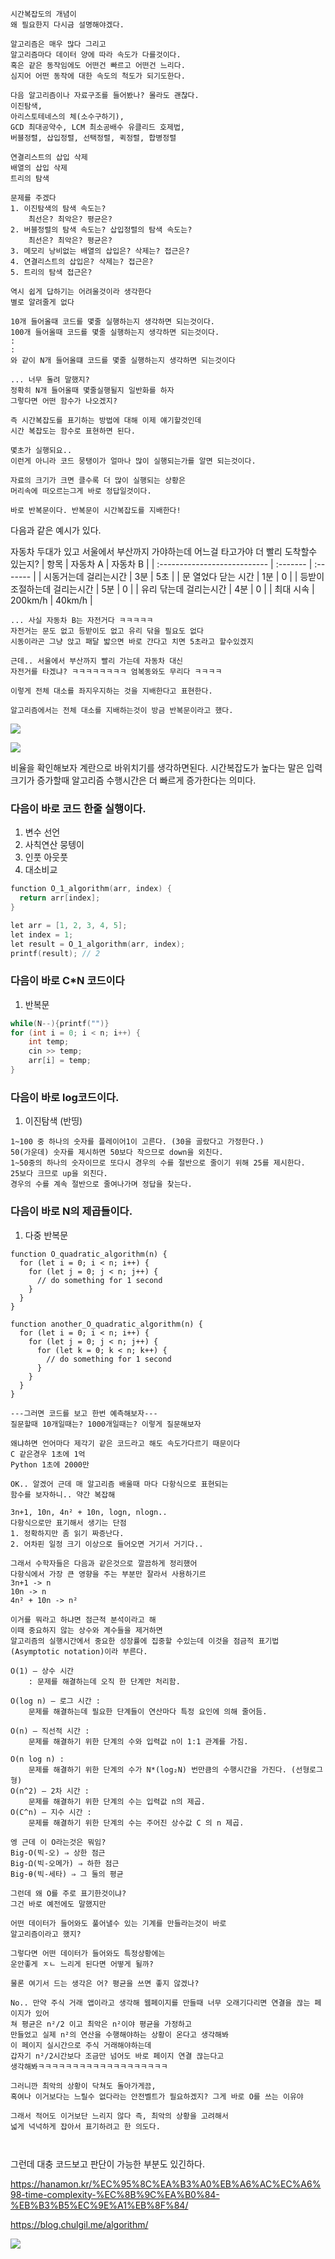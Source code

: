 ```
시간복잡도의 개념이 
왜 필요한지 다시금 설명해야겠다.

알고리즘은 매우 많다 그리고 
알고리즘마다 데이터 양에 따라 속도가 다를것이다. 
혹은 같은 동작임에도 어떤건 빠르고 어떤건 느리다.
심지어 어떤 동작에 대한 속도의 척도가 되기도한다.

다음 알고리즘이나 자료구조를 들어봤나? 몰라도 괜찮다.
이진탐색,
아리스토테네스의 체(소수구하기),
GCD 최대공약수, LCM 최소공배수 유클리드 호제법,
버블정렬, 삽입정렬, 선택정렬, 퀵정렬, 합병정렬

연결리스트의 삽입 삭제
배열의 삽입 삭제
트리의 탐색

문제를 주겠다
1. 이진탐색의 탐색 속도는?
    최선은? 최악은? 평균은?
2. 버블정렬의 탐색 속도는? 삽입정렬의 탐색 속도는?
    최선은? 최악은? 평균은?
3. 메모리 낭비없는 배열의 삽입은? 삭제는? 접근은?
4. 연결리스트의 삽입은? 삭제는? 접근은?
5. 트리의 탐색 접근은?

역시 쉽게 답하기는 어려울것이라 생각한다
별로 알려줄게 없다

10개 들어올때 코드를 몇줄 실행하는지 생각하면 되는것이다.
100개 들어올때 코드를 몇줄 실행하는지 생각하면 되는것이다.
: 
: 
와 같이 N개 들어올떄 코드를 몇줄 실행하는지 생각하면 되는것이다

... 너무 돌려 말했지?
정확히 N개 들어올때 몇줄실행될지 일반화를 하자
그렇다면 어떤 함수가 나오겠지?

즉 시간복잡도를 표기하는 방법에 대해 이제 얘기할것인데
시간 복잡도는 함수로 표현하면 된다.

몇초가 실행되요.. 
이런게 아니라 코드 뭉탱이가 얼마나 많이 실행되는가를 알면 되는것이다.

자료의 크기가 크면 클수록 더 많이 실행되는 상황은
머리속에 떠오르는그게 바로 정답일것이다.

바로 반복문이다. 반복문이 시간복잡도를 지배한다!
```
다음과 같은 예시가 있다.

자동차 두대가 있고 서울에서 부산까지 가야하는데
어느걸 타고가야 더 빨리 도착할수 있는지?
| 항목                         | 자동차 A | 자동차 B |
| :--------------------------- | :------- | :------- |
| 시동거는데 걸리는시간        | 3분      | 5초      |
| 문 열었다 닫는 시간          | 1분      | 0        |
| 등받이 조절하는데 걸리는시간 | 5분      | 0        |
| 유리 닦는데 걸리는시간       | 4분      | 0        |
| 최대 시속                    | 200km/h  | 40km/h   |
```
... 사실 자동차 B는 자전거다 ㅋㅋㅋㅋㅋ
자전거는 문도 없고 등받이도 없고 유리 닦을 필요도 없다
시동이라곤 그냥 앉고 패달 밟으면 바로 간다고 치면 5초라고 할수있겠지

근데.. 서울에서 부산까지 빨리 가는데 자동차 대신
자전거를 타겠냐? ㅋㅋㅋㅋㅋㅋㅋㅋ 엄복동와도 무리다 ㅋㅋㅋㅋ

이렇게 전체 대소를 좌지우지하는 것을 지배한다고 표현한다.

알고리즘에서는 전체 대소를 지배하는것이 방금 반복문이라고 했다.
```

![](2022-01-31-10-20-36.png)

![](2022-01-31-08-11-49.png)

비율을 확인해보자 계란으로 바위치기를 생각하면된다.
시간복잡도가 높다는 말은 입력 크기가 증가할때 알고리즘 수행시간은
더 빠르게 증가한다는 의미다.


### 다음이 바로 코드 한줄 실행이다.
1. 변수 선언
2. 사칙연산 뭉텡이
3. 인풋 아웃풋
4. 대소비교
```cpp
function O_1_algorithm(arr, index) {
  return arr[index];
}

let arr = [1, 2, 3, 4, 5];
let index = 1;
let result = O_1_algorithm(arr, index);
printf(result); // 2
```

### 다음이 바로 C*N 코드이다
1. 반복문
```cpp
while(N--){printf("")}
for (int i = 0; i < n; i++) {
    int temp;
    cin >> temp;
    arr[i] = temp;
}

```

### 다음이 바로 log코드이다.
1. 이진탐색 (반띵)
```
1~100 중 하나의 숫자를 플레이어1이 고른다. (30을 골랐다고 가정한다.)
50(가운데) 숫자를 제시하면 50보다 작으므로 down을 외친다.
1~50중의 하나의 숫자이므로 또다시 경우의 수를 절반으로 줄이기 위해 25를 제시한다.
25보다 크므로 up을 외친다.
경우의 수를 계속 절반으로 줄여나가며 정답을 찾는다.
```

### 다음이 바로 N의 제곱들이다.
1. 다중 반복문
```
function O_quadratic_algorithm(n) {
  for (let i = 0; i < n; i++) {
    for (let j = 0; j < n; j++) {
      // do something for 1 second
    }
  }
}

function another_O_quadratic_algorithm(n) {
  for (let i = 0; i < n; i++) {
    for (let j = 0; j < n; j++) {
      for (let k = 0; k < n; k++) {
        // do something for 1 second
      }
    }
  }
}
```

```
---그러면 코드를 보고 한번 예측해보자---
질문할때 10개일때는? 1000개일때는? 이렇게 질문해보자

왜냐하면 언어마다 제각기 같은 코드라고 해도 속도가다르기 때문이다
C 같은경우 1초에 1억 
Python 1초에 2000만 

OK.. 알겠어 근데 매 알고리즘 배울때 마다 다항식으로 표현되는
함수를 보자하니.. 약간 복잡해

3n+1, 10n, 4n² + 10n, logn, nlogn.. 
다항식으로만 표기해서 생기는 단점
1. 정확하지만 좀 읽기 짜증난다.
2. 어차핀 일정 크기 이상으로 들어오면 거기서 거기다..

그래서 수학자들은 다음과 같은것으로 깔끔하게 정리했어
다항식에서 가장 큰 영향을 주는 부분만 잘라서 사용하기르
3n+1 -> n
10n -> n
4n² + 10n -> n²

이거를 뭐라고 하냐면 점근적 분석이라고 해
이때 중요하지 않는 상수와 계수들을 제거하면 
알고리즘의 실행시간에서 중요한 성장률에 집중할 수있는데 이것을 점금적 표기법(Asymptotic notation)이라 부른다.

O(1) – 상수 시간 
    : 문제를 해결하는데 오직 한 단계만 처리함.

O(log n) – 로그 시간 : 
    문제를 해결하는데 필요한 단계들이 연산마다 특정 요인에 의해 줄어듬.

O(n) – 직선적 시간 : 
    문제를 해결하기 위한 단계의 수와 입력값 n이 1:1 관계를 가짐.

O(n log n) : 
    문제를 해결하기 위한 단계의 수가 N*(log₂N) 번만큼의 수행시간을 가진다. (선형로그형)
O(n^2) – 2차 시간 : 
    문제를 해결하기 위한 단계의 수는 입력값 n의 제곱.
O(C^n) – 지수 시간 : 
    문제를 해결하기 위한 단계의 수는 주어진 상수값 C 의 n 제곱.

엥 근데 이 O라는것은 뭐임?
Big-O(빅-오) ⇒ 상한 점근
Big-Ω(빅-오메가) ⇒ 하한 점근
Big-θ(빅-세타) ⇒ 그 둘의 평균

그런데 왜 O를 주로 표기한것이냐?
그건 바로 예전에도 말했지만 

어떤 데이터가 들어와도 풀어낼수 있는 기계를 만들라는것이 바로
알고리즘이라고 했지?

그렇다면 어떤 데이터가 들어와도 특정상황에는 
운안좋게 ㅈㄴ 느리게 된다면 어떻게 될까?

물론 여기서 드는 생각은 어? 평균을 쓰면 좋지 않겠나?

No.. 만약 주식 거래 앱이라고 생각해 웹페이지를 만들때 너무 오래기다리면 연결을 끊는 페이지가 있어 
쳐 평균은 n²/2 이고 최악은 n²이야 평균을 가정하고 
만들었고 실제 n²의 연산을 수행해야하는 상황이 온다고 생각해봐 
이 페이지 실시간으로 주식 거래해야하는데 
갑자기 n²/2시간보다 조금만 넘어도 바로 페이지 연결 끊는다고 
생각해봐ㅋㅋㅋㅋㅋㅋㅋㅋㅋㅋㅋㅋㅋㅋㅋㅋㅋㅋㅋ

그러니깐 최악의 상황이 닥쳐도 돌아가게끔, 
혹여나 이거보다는 느릴수 없다라는 안전벨트가 필요하겠지? 그게 바로 O를 쓰는 이유야

그래서 적어도 이거보단 느리지 않다 즉, 최악의 상황을 고려해서
넓게 넉넉하게 잡아서 표기하려고 한 의도다.



```

그런데 대충 코드보고 판단이 가능한 부분도 있긴하다.


https://hanamon.kr/%EC%95%8C%EA%B3%A0%EB%A6%AC%EC%A6%98-time-complexity-%EC%8B%9C%EA%B0%84-%EB%B3%B5%EC%9E%A1%EB%8F%84/

https://blog.chulgil.me/algorithm/

![](2022-01-31-08-26-33.png)